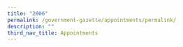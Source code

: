 ```yaml
---
title: "2006"
permalink: /government-gazette/appointments/permalink/
description: ""
third_nav_title: Appointments
---
```

